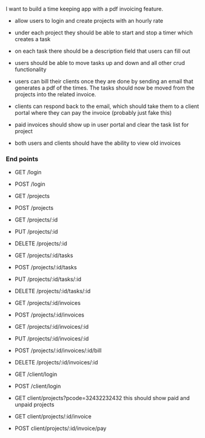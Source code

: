 I want to build a time keeping app with a pdf invoicing feature. 

* allow users to login and create projects with an hourly rate

* under each project they should be able to start and stop a timer which creates a task

* on each task there should be a description field that users can fill out

* users should be able to move tasks up and down and all other crud functionality 

* users can bill their clients once they are done by sending an email that generates a pdf of the times. The tasks should now be moved from the projects into the related invoice.

* clients can respond back to the email, which should take them to a client portal where they can pay the invoice (probably just fake this)

* paid invoices should show up in user portal and clear the task list for project

* both users and clients should have the ability to view old invoices


### End points

* GET /login
* POST /login

* GET /projects
* POST /projects
* GET /projects/:id
* PUT /projects/:id
* DELETE /projects/:id


* GET /projects/:id/tasks
* POST /projects/:id/tasks
* PUT /projects/:id/tasks/:id
* DELETE /projects/:id/tasks/:id

* GET /projects/:id/invoices
* POST /projects/:id/invoices
* GET /projects/:id/invoices/:id
* PUT /projects/:id/invoices/:id
* POST /projects/:id/invoices/:id/bill
* DELETE /projects/:id/invoices/:id

* GET /client/login
* POST /client/login

* GET client/projects?pcode=32432232432
this should show paid and unpaid projects
* GET client/projects/:id/invoice
* POST client/projects/:id/invoice/pay

